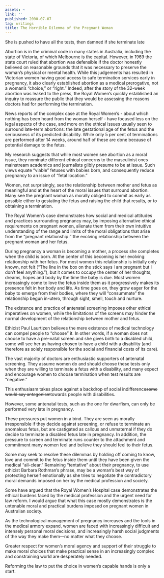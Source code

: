 ```yaml
---
assets: ~
link: ''
published: 2000-07-07
tag: writings
title: The Horrible Dilemma of the Pregnant Woman
---
```

She is pushed to have all the tests, then damned if she terminate late

Abortion is in the criminal code in many states in Australia, including
the state of Victoria, of which Melbourne is the capital. However, in
1969 the state court ruled that abortion was defensible if the doctor
honestly believed on reasonable grounds that it was necessary to
preserve the woman’s physical or mental health. While this judgements
has resulted in Victorian women having good access to safe termination
services early in pregnancy, it also clearly established abortion as a
medical prerogative, not a woman’s “choice,” or “right.” Indeed, after
the story of the 32-week abortion was leaked to the press, the Royal
Women’s quickly established an inquiry to reassure the public that they
would be assessing the reasons doctors had for performing the
termination.

News reports of the complex case at the Royal Women’s - about which
nothing has been heard from the woman herself - have focused less on the
legal aspects of the case, and more on the ethical issues usually seen
to surround late-term abortions: the late gestational age of the fetus
and the seriousness of its predicted disability. While only 5 per cent
of terminations are performed after 14 weeks, around half of these are
done because of potential damage to the fetus.

My research suggests that while most women see abortion as a moral
issue, they nominate different ethical concerns to the masculinist ones
mainstream academics and journalists glibly presume to be at issue. Such
views equate “viable” fetuses with babies born, and consequently reduce
pregnancy to an issue of “fetal location.”

Women, not surprisingly, see the relationship between mother and fetus
as meaningful and at the heart of the moral issues that surround
abortion. Many see the pregnant woman as morally obliged to commit as
early as possible either to gestating the fetus and raising the child
that results, or to obtaining a termination.

The Royal Women’s case demonstrates how social and medical attitudes and
practices surrounding pregnancy may, by imposing alternative ethical
requirements on pregnant women, alienate them from their own intuitive
understanding of the range and limits of the moral obligations that
arise from the “pregnant relationship:” the evolving relationship
between the pregnant woman and her fetus.

During pregnancy a woman is becoming a mother, a process she completes
when the child is born. At the center of this becoming is her evolving
relationship with her fetus. For most women this relationship is
initially only known, not felt (“The line in the box on the stick says I
am pregnant but I don’t feel anything.”), but it comes to occupy the
center of her thoughts, dreams, hopes and body by the time the baby is
due. Most women increasingly come to love the fetus inside them as it
progressively makes its presence felt in her body and life. As time goes
on, they grow eager for the baby to emerge from their bodies, where they
will “consummate” the relationship begun in-utero, through sight, smell,
touch and nurture.

The existence and practice of antenatal screening imposes other ethical
imperatives on women, while the limitations of the screens may hinder
the normal development of the relationship between mother and fetus.

Ethicist Paul Laurtizen believes the mere existence of medical
technology can compel people to “choose” it. In other words, if a woman
does not choose to have a pre-natal screen and she gives birth to a
disabled child, some will see her as having chosen to have a child with
a disability (and therefore as solely responsible for the social and
financial costs of its care).

The vast majority of doctors are enthusiastic supporters of antenatal
screening. They assume women do and should choose these tests only when
they are willing to terminate a fetus with a disability, and many expect
and encourage women to choose termination when test results are
“negative.”

This enthusiasm takes place against a backdrop of social
indifference~~~~some would say antagonism~~~~towards people with
disabilities.

However, some antenatal tests, such as the one for dwarfism, can only be
performed very late in pregnancy.

These pressures put women in a bind. They are seen as morally
irresponsible if they decide against screening, or refuse to terminate
an anomalous fetus, but are castigated as callous and unmaternal if they
do decide to terminate a disabled fetus late in pregnancy. In addition,
the pressure to screen and terminate runs counter to the attachment and
commitment many women feel and believe they should feel to their fetus.

Some may seek to resolve these dilemmas by holding off coming to know,
love and commit to the fetus inside them until they have been given the
medical “all-clear.” Remaining “tentative” about their pregnancy, to use
ethicist Barbara Rothman’s phrase, may be a woman’s best way of
protecting herself emotionally as she tries to negotiate the
contradictory moral demands imposed on her by the medical profession and
society.

Some have argued that the Royal Women’s Hospital case demonstrates the
ethical burdens faced by the medical profession and the urgent need for
law reform. I would argue that what this case mostly demonstrates is the
untenable moral and practical burdens imposed on pregnant women in
Australian society.

As the technological management of pregnancy increases and the tools in
the medical armory expand, women are faced with increasingly difficult
and intensely personal moral decisions, and increasingly harsh social
judgments of the way they make them—no matter what they choose.

Greater respect for women’s moral agency and support of their struggle
to make moral choices that make practical sense in an increasingly
complex and constraining world are desperately needed.

Reforming the law to put the choice in women’s capable hands is only a
start.